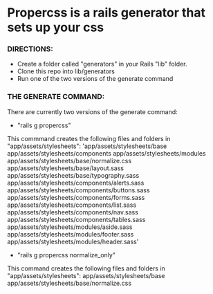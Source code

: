 # Propercss is a rails generator that sets up your css

### DIRECTIONS:

* Create a folder called "generators" in your Rails "lib" folder.
* Clone this repo into lib/generators
* Run one of the two versions of the generate command

### THE GENERATE COMMAND: 

There are currently two versions of the generate command:

* "rails g propercss"

This commmand creates the following files and folders in "app/assets/stylesheets":
    'app/assets/stylesheets/base
    app/assets/stylesheets/components
    app/assets/stylesheets/modules
    app/assets/stylesheets/base/normalize.css
    app/assets/stylesheets/base/layout.sass
    app/assets/stylesheets/base/typography.sass
    app/assets/stylesheets/components/alerts.sass
    app/assets/stylesheets/components/buttons.sass
    app/assets/stylesheets/components/forms.sass
    app/assets/stylesheets/components/list.sass
    app/assets/stylesheets/components/nav.sass
    app/assets/stylesheets/components/tables.sass
    app/assets/stylesheets/modules/aside.sass
    app/assets/stylesheets/modules/footer.sass
    app/assets/stylesheets/modules/header.sass'

* "rails g propercss normalize_only"

This command creates the following files and folders in "app/assets/stylesheets":
    app/assets/stylesheets/base
    app/assets/stylesheets/base/normalize.css